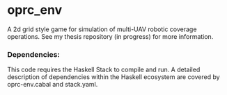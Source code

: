 # oprc_env
A 2d grid style game for simulation of multi-UAV robotic coverage operations. See my thesis repository (in progress) for more information.
### Dependencies:
This code requires the Haskell Stack to compile and run. A detailed description of dependencies within the Haskell ecosystem are covered by oprc-env.cabal and stack.yaml.
